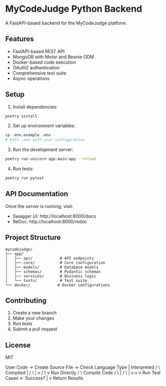 # MyCodeJudge Python Backend

A FastAPI-based backend for the MyCodeJudge platform.

## Features

- FastAPI-based REST API
- MongoDB with Motor and Beanie ODM
- Docker-based code execution
- OAuth2 authentication
- Comprehensive test suite
- Async operations

## Setup

1. Install dependencies:
```bash
poetry install
```

2. Set up environment variables:
```bash
cp .env.example .env
# Edit .env with your configuration
```

3. Run the development server:
```bash
poetry run uvicorn app.main:app --reload
```

4. Run tests:
```bash
poetry run pytest
```

## API Documentation

Once the server is running, visit:
- Swagger UI: http://localhost:8000/docs
- ReDoc: http://localhost:8000/redoc

## Project Structure

```
mycodejudge/
├── app/
│   ├── api/            # API endpoints
│   ├── core/           # Core configuration
│   ├── models/         # Database models
│   ├── schemas/        # Pydantic schemas
│   ├── services/       # Business logic
│   └── tests/          # Test suite
└── docker/            # Docker configurations
```

## Contributing

1. Create a new branch
2. Make your changes
3. Run tests
4. Submit a pull request

## License

MIT


User Code -> Create Source File -> Check Language Type
                                     |
                    Interpreted     / \    Compiled
                        |         /   \      |
                        v        /     \     v
                Run Directly    /       \  Compile Code
                              /         \    |
                             /           \   |
                            v             v  v
                        Run Test Cases <- Success?
                                           |
                                           v
                                    Return Results
